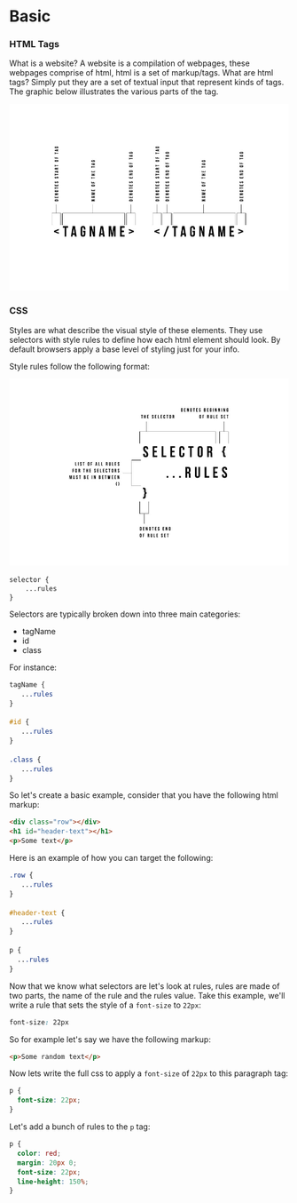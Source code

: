# Basic 

### HTML Tags

What is a website? A website is a compilation of webpages, these webpages comprise of html, html is a set of markup/tags. What are html tags? Simply put they are a set of textual input that represent kinds of tags. The graphic below illustrates the various parts of the tag.

[![alt text](tutorial-assets/html-tag-explanation.jpg "HTML Tag explanation")](tutorial-assets/html-tag-explanation.jpg)

### CSS
Styles are what describe the visual style of these elements. They use selectors with style rules to define how each html element should look. By default browsers apply a base level of styling just for your info.

Style rules follow the following format:

[![alt text](tutorial-assets/css-explanation.jpg "CSS explanation")](tutorial-assets/css-explanation.jpg)

```
selector {
    ...rules
}
```

Selectors are typically broken down into three main categories:
- tagName
- id
- class

For instance:

```css
tagName {
   ...rules
}

#id {
   ...rules
}

.class {
   ...rules
}
```

So let's create a basic example, consider that you have the following html markup:

```html
<div class="row"></div>
<h1 id="header-text"></h1>
<p>Some text</p>
```

Here is an example of how you can target the following:

```css
.row {
   ...rules
}

#header-text {
   ...rules
}

p {
  ...rules
}
```

Now that we know what selectors are let's look at rules, rules are made of two parts, the name of the rule and the rules value. Take this example, we'll write a rule that sets the style of a `font-size` to `22px`:

```css
font-size: 22px
```

So for example let's say we have the following markup:

```html
<p>Some random text</p>
```

Now lets write the full css to apply a `font-size` of `22px` to this paragraph tag:

```css
p {
  font-size: 22px;
}
```

Let's add a bunch of rules to the `p` tag:

```css
p {
  color: red;
  margin: 20px 0;
  font-size: 22px;
  line-height: 150%;
}
```